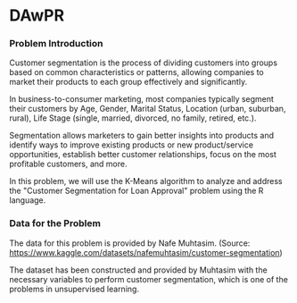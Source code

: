 # DAwPR
### Problem Introduction
Customer segmentation is the process of dividing customers into groups based on common characteristics or patterns, allowing companies to market their products to each group effectively and significantly.

In business-to-consumer marketing, most companies typically segment their customers by Age, Gender, Marital Status, Location (urban, suburban, rural), Life Stage (single, married, divorced, no family, retired, etc.).

Segmentation allows marketers to gain better insights into products and identify ways to improve existing products or new product/service opportunities, establish better customer relationships, focus on the most profitable customers, and more.

In this problem, we will use the K-Means algorithm to analyze and address the "Customer Segmentation for Loan Approval" problem using the R language.

### Data for the Problem
The data for this problem is provided by Nafe Muhtasim.
(Source: https://www.kaggle.com/datasets/nafemuhtasim/customer-segmentation)

The dataset has been constructed and provided by Muhtasim with the necessary variables to perform customer segmentation, which is one of the problems in unsupervised learning.
